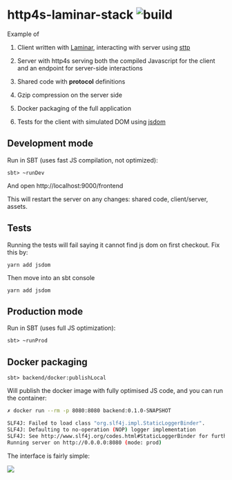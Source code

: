 # http4s-laminar-stack ![build](https://github.com/keynmol/http4s-laminar-stack/workflows/build/badge.svg)

Example of 

1. Client written with [Laminar](https://github.com/raquo/Laminar), interacting with server using [sttp](https://github.com/softwaremill/sttp)

2. Server with http4s serving both the compiled Javascript for the client and an endpoint for server-side interactions

3. Shared code with **protocol** definitions

4. Gzip compression on the server side

5. Docker packaging of the full application

6. Tests for the client with simulated DOM using [jsdom](https://github.com/scala-js/scala-js-env-jsdom-nodejs)

## Development mode

Run in SBT (uses fast JS compilation, not optimized):

```
sbt> ~runDev
```

And open http://localhost:9000/frontend

This will restart the server on any changes: shared code, client/server, assets.

## Tests
Running the tests will fail saying it cannot find js dom on first checkout. Fix this by:
```
yarn add jsdom
```
Then move into an sbt console 

```
yarn add jsdom
```


## Production mode

Run in SBT (uses full JS optimization):

```
sbt> ~runProd
```

## Docker packaging 

```
sbt> backend/docker:publishLocal
```

Will publish the docker image with fully optimised JS code, and you can run the container:

```bash
✗ docker run --rm -p 8080:8080 backend:0.1.0-SNAPSHOT

SLF4J: Failed to load class "org.slf4j.impl.StaticLoggerBinder".
SLF4J: Defaulting to no-operation (NOP) logger implementation
SLF4J: See http://www.slf4j.org/codes.html#StaticLoggerBinder for further details.
Running server on http://0.0.0.0:8080 (mode: prod)
```


The interface is fairly simple:

![](https://imgur.com/S0f0i8i.png)
